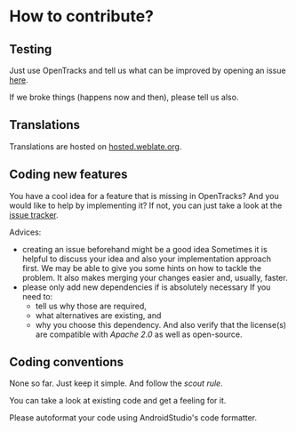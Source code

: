# How to contribute?

## Testing

Just use OpenTracks and tell us what can be improved by opening an
issue [here](https://codeberg.org/OpenTracksApp/OpenTracks/issues/new/choose).

If we broke things (happens now and then), please tell us also.

## Translations

Translations are hosted on [hosted.weblate.org](https://hosted.weblate.org/engage/opentracks/).

## Coding new features

You have a cool idea for a feature that is missing in OpenTracks?
And you would like to help by implementing it?
If not, you can just take a look at
the [issue tracker](https://codeberg.org/OpenTracksApp/OpenTracks/issues).

Advices:

* creating an issue beforehand might be a good idea
  Sometimes it is helpful to discuss your idea and also your implementation approach first.
  We may be able to give you some hints on how to tackle the problem.
  It also makes merging your changes easier and, usually, faster.
* please only add new dependencies if is absolutely necessary
  If you need to:
  * tell us why those are required,
  * what alternatives are existing, and
  * why you choose this dependency.
  And also verify that the license(s) are compatible with _Apache 2.0_ as well as open-source.
 
## Coding conventions

None so far.
Just keep it simple.
And follow the _scout rule_. 

You can take a look at existing code and get a feeling for it.

Please autoformat your code using AndroidStudio's code formatter. 
